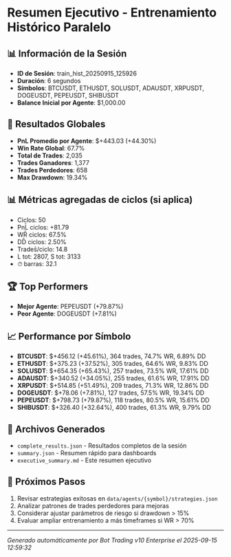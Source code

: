# Resumen Ejecutivo - Entrenamiento Histórico Paralelo

## 📊 Información de la Sesión
- **ID de Sesión**: train_hist_20250915_125926
- **Duración**: 6 segundos
- **Símbolos**: BTCUSDT, ETHUSDT, SOLUSDT, ADAUSDT, XRPUSDT, DOGEUSDT, PEPEUSDT, SHIBUSDT
- **Balance Inicial por Agente**: $1,000.00

## 🎯 Resultados Globales
- **PnL Promedio por Agente**: $+443.03 (+44.30%)
- **Win Rate Global**: 67.7%
- **Total de Trades**: 2,035
- **Trades Ganadores**: 1,377
- **Trades Perdedores**: 658
- **Max Drawdown**: 19.34%

## 📊 Métricas agregadas de ciclos (si aplica)
- Ciclos: 50
- PnL̄ ciclos: +81.79
- WR̄ ciclos: 67.5%
- DD̄ ciclos: 2.50%
- Trades̄/ciclo: 14.8
- L tot: 2807, S tot: 3133
- ⏱̄ barras: 32.1


## 🏆 Top Performers
- **Mejor Agente**: PEPEUSDT (+79.87%)
- **Peor Agente**: DOGEUSDT (+7.81%)

## 📈 Performance por Símbolo
- **BTCUSDT**: $+456.12 (+45.61%), 364 trades, 74.7% WR, 6.89% DD
- **ETHUSDT**: $+375.23 (+37.52%), 305 trades, 64.6% WR, 9.83% DD
- **SOLUSDT**: $+654.35 (+65.43%), 257 trades, 73.5% WR, 17.61% DD
- **ADAUSDT**: $+340.52 (+34.05%), 255 trades, 61.6% WR, 17.91% DD
- **XRPUSDT**: $+514.85 (+51.49%), 209 trades, 71.3% WR, 12.86% DD
- **DOGEUSDT**: $+78.06 (+7.81%), 127 trades, 57.5% WR, 19.34% DD
- **PEPEUSDT**: $+798.73 (+79.87%), 118 trades, 80.5% WR, 15.61% DD
- **SHIBUSDT**: $+326.40 (+32.64%), 400 trades, 61.3% WR, 9.79% DD

## 📁 Archivos Generados
- `complete_results.json` - Resultados completos de la sesión
- `summary.json` - Resumen rápido para dashboards
- `executive_summary.md` - Este resumen ejecutivo

## 🎯 Próximos Pasos
1. Revisar estrategias exitosas en `data/agents/{symbol}/strategies.json`
2. Analizar patrones de trades perdedores para mejoras
3. Considerar ajustar parámetros de riesgo si drawdown > 15%
4. Evaluar ampliar entrenamiento a más timeframes si WR > 70%

---
*Generado automáticamente por Bot Trading v10 Enterprise el 2025-09-15 12:59:32*
